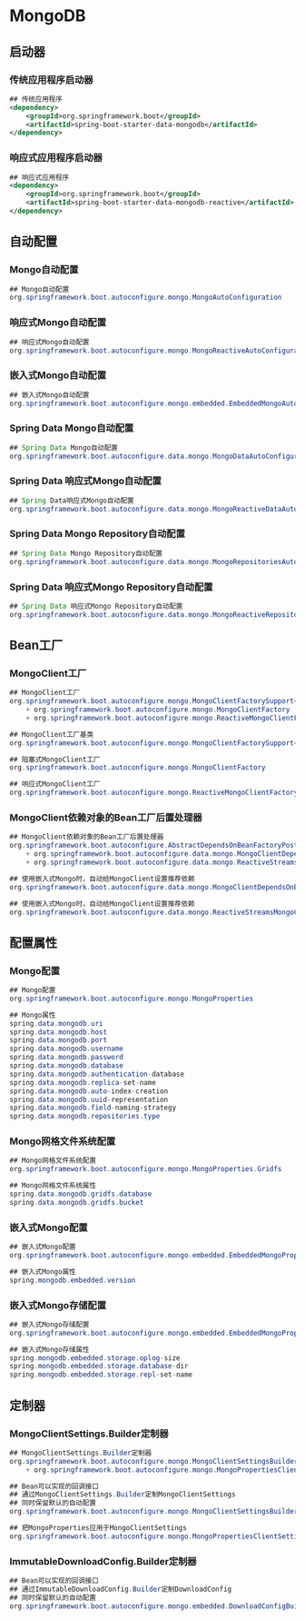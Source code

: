# MongoDB

## 启动器

### 传统应用程序启动器

```xml
## 传统应用程序
<dependency>
    <groupId>org.springframework.boot</groupId>
    <artifactId>spring-boot-starter-data-mongodb</artifactId>
</dependency>
```

### 响应式应用程序启动器

```xml
## 响应式应用程序
<dependency>
    <groupId>org.springframework.boot</groupId>
    <artifactId>spring-boot-starter-data-mongodb-reactive</artifactId>
</dependency>
```

## 自动配置

### Mongo自动配置

```java
## Mongo自动配置
org.springframework.boot.autoconfigure.mongo.MongoAutoConfiguration
```

### 响应式Mongo自动配置

```java
## 响应式Mongo自动配置
org.springframework.boot.autoconfigure.mongo.MongoReactiveAutoConfiguration
```

### 嵌入式Mongo自动配置

```java
## 嵌入式Mongo自动配置
org.springframework.boot.autoconfigure.mongo.embedded.EmbeddedMongoAutoConfiguration
```

### Spring Data Mongo自动配置

```java
## Spring Data Mongo自动配置
org.springframework.boot.autoconfigure.data.mongo.MongoDataAutoConfiguration
```

### Spring Data 响应式Mongo自动配置

```java
## Spring Data响应式Mongo自动配置
org.springframework.boot.autoconfigure.data.mongo.MongoReactiveDataAutoConfiguration
```

### Spring Data Mongo Repository自动配置

```java
## Spring Data Mongo Repository自动配置
org.springframework.boot.autoconfigure.data.mongo.MongoRepositoriesAutoConfiguration
```

### Spring Data 响应式Mongo Repository自动配置

```java
## Spring Data 响应式Mongo Repository自动配置
org.springframework.boot.autoconfigure.data.mongo.MongoReactiveRepositoriesAutoConfiguration
```

## Bean工厂

### MongoClient工厂

```java
## MongoClient工厂
org.springframework.boot.autoconfigure.mongo.MongoClientFactorySupport<T>
    + org.springframework.boot.autoconfigure.mongo.MongoClientFactory
    + org.springframework.boot.autoconfigure.mongo.ReactiveMongoClientFactory

## MongoClient工厂基类
org.springframework.boot.autoconfigure.mongo.MongoClientFactorySupport<T>

## 阻塞式MongoClient工厂
org.springframework.boot.autoconfigure.mongo.MongoClientFactory

## 响应式MongoClient工厂
org.springframework.boot.autoconfigure.mongo.ReactiveMongoClientFactory
```

### MongoClient依赖对象的Bean工厂后置处理器

```java
## MongoClient依赖对象的Bean工厂后置处理器
org.springframework.boot.autoconfigure.AbstractDependsOnBeanFactoryPostProcessor
    + org.springframework.boot.autoconfigure.data.mongo.MongoClientDependsOnBeanFactoryPostProcessor
    + org.springframework.boot.autoconfigure.data.mongo.ReactiveStreamsMongoClientDependsOnBeanFactoryPostProcessor

## 使用嵌入式Mongo时，自动给MongoClient设置推荐依赖
org.springframework.boot.autoconfigure.data.mongo.MongoClientDependsOnBeanFactoryPostProcessor

## 使用嵌入式Mongo时，自动给MongoClient设置推荐依赖
org.springframework.boot.autoconfigure.data.mongo.ReactiveStreamsMongoClientDependsOnBeanFactoryPostProcessor
```

## 配置属性

### Mongo配置

```java
## Mongo配置
org.springframework.boot.autoconfigure.mongo.MongoProperties

## Mongo属性
spring.data.mongodb.uri
spring.data.mongodb.host
spring.data.mongodb.port
spring.data.mongodb.username
spring.data.mongodb.password
spring.data.mongodb.database
spring.data.mongodb.authentication-database
spring.data.mongodb.replica-set-name
spring.data.mongodb.auto-index-creation
spring.data.mongodb.uuid-representation
spring.data.mongodb.field-naming-strategy
spring.data.mongodb.repositories.type
```

### Mongo网格文件系统配置

```java
## Mongo网格文件系统配置
org.springframework.boot.autoconfigure.mongo.MongoProperties.Gridfs

## Mongo网格文件系统属性
spring.data.mongodb.gridfs.database
spring.data.mongodb.gridfs.bucket
```

### 嵌入式Mongo配置

```java
## 嵌入式Mongo配置
org.springframework.boot.autoconfigure.mongo.embedded.EmbeddedMongoProperties

## 嵌入式Mongo属性
spring.mongodb.embedded.version
```

### 嵌入式Mongo存储配置

```java
## 嵌入式Mongo存储配置
org.springframework.boot.autoconfigure.mongo.embedded.EmbeddedMongoProperties.Storage

## 嵌入式Mongo存储属性
spring.mongodb.embedded.storage.oplog-size
spring.mongodb.embedded.storage.database-dir
spring.mongodb.embedded.storage.repl-set-name
```

## 定制器

### MongoClientSettings.Builder定制器

```java
## MongoClientSettings.Builder定制器
org.springframework.boot.autoconfigure.mongo.MongoClientSettingsBuilderCustomizer
    + org.springframework.boot.autoconfigure.mongo.MongoPropertiesClientSettingsBuilderCustomizer

## Bean可以实现的回调接口
## 通过MongoClientSettings.Builder定制MongoClientSettings
## 同时保留默认的自动配置
org.springframework.boot.autoconfigure.mongo.MongoClientSettingsBuilderCustomizer

## 把MongoProperties应用于MongoClientSettings
org.springframework.boot.autoconfigure.mongo.MongoPropertiesClientSettingsBuilderCustomizer
```

### ImmutableDownloadConfig.Builder定制器

```java
## Bean可以实现的回调接口
## 通过ImmutableDownloadConfig.Builder定制DownloadConfig
## 同时保留默认的自动配置
org.springframework.boot.autoconfigure.mongo.embedded.DownloadConfigBuilderCustomizer
```




